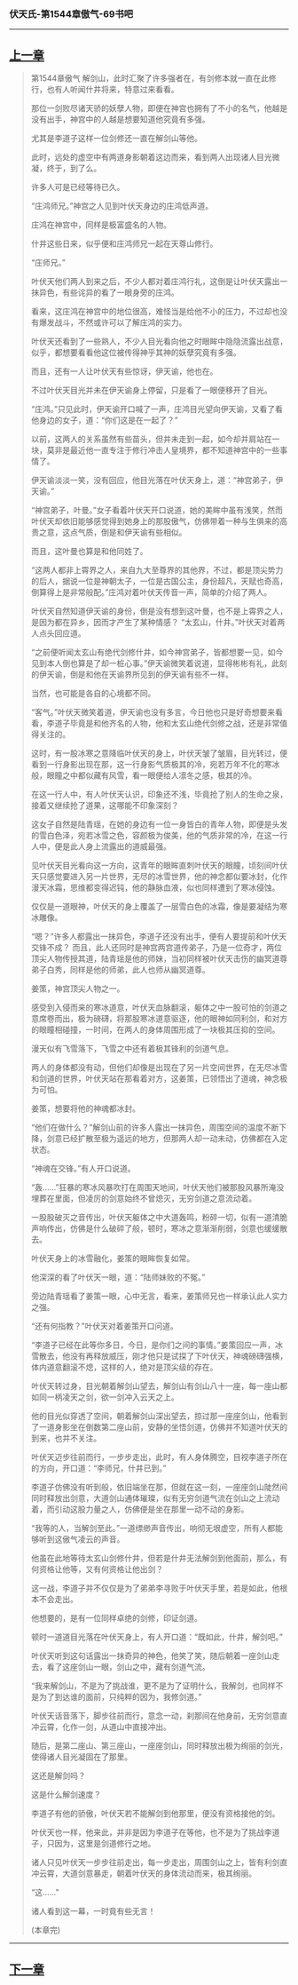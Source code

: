 ### 伏天氏-第1544章傲气-69书吧

--------
[上一章](./24ab4dfdc64db32e809547b9af98ad9d.md)
--------


>
>
>
>第1544章傲气
>解剑山，此时汇聚了许多强者在，有剑修本就一直在此修行，也有人听闻什井将来，特意过来看看。
>
>那位一剑败尽诸天骄的妖孽人物，即便在神宫也拥有了不小的名气，他越是没有出手，神宫中的人越是想要知道他究竟有多强。
>
>尤其是李道子这样一位剑修还一直在解剑山等他。
>
>此时，远处的虚空中有两道身影朝着这边而来，看到两人出现诸人目光微凝，终于，到了么。
>
>许多人可是已经等待已久。
>
>“庄鸿师兄。”神宫之人见到叶伏天身边的庄鸿低声道。
>
>庄鸿在神宫中，同样是极富盛名的人物。
>
>什井这些日来，似乎便和庄鸿师兄一起在天尊山修行。
>
>“庄师兄。”
>
>叶伏天他们两人到来之后，不少人都对着庄鸿行礼，这倒是让叶伏天露出一抹异色，有些诧异的看了一眼身旁的庄鸿。
>
>看来，这庄鸿在神宫中的地位很高，难怪当是给他不小的压力，不过却也没有爆发战斗，不然或许可以了解庄鸿的实力。
>
>叶伏天还看到了一些熟人，不少人目光看向他之时眼眸中隐隐流露出战意，似乎，都想要看看他这位被传得神乎其神的妖孽究竟有多强。
>
>而且，还有一人让叶伏天有些惊讶，伊天谕，他也在。
>
>不过叶伏天目光并未在伊天谕身上停留，只是看了一眼便移开了目光。
>
>“庄鸿。”只见此时，伊天谕开口喊了一声，庄鸿目光望向伊天谕，又看了看他身边的女子，道：“你们这是在一起了？”
>
>以前，这两人的关系虽然有些苗头，但并未走到一起，如今却并肩站在一块，莫非是最近他一直专注于修行冲击人皇境界，都不知道神宫中的一些事情了。
>
>伊天谕淡淡一笑，没有回应，他目光落在叶伏天身上，道：“神宫弟子，伊天谕。”
>
>“神宫弟子，叶曼。”女子看着叶伏天开口说道，她的美眸中虽有浅笑，然而叶伏天却依旧能够感觉得到她身上的那股傲气，仿佛带着一种与生俱来的高贵之意，这点气质，倒是和伊天谕有些相似。
>
>而且，这叶曼也算是和他同姓了。
>
>“这两人都非上霄界之人，来自九大至尊界的其他界，不过，都是顶尖势力的后人，据说一位是神朝太子，一位是古国公主，身份超凡，天赋也奇高，倒算得上是非常般配。”庄鸿对着叶伏天传音一声，简单的介绍了两人。
>
>叶伏天自然知道伊天谕的身份，倒是没有想到这叶曼，也不是上霄界之人，是因为都在异乡，因而才产生了某种情感？
>“太玄山，什井。”叶伏天对着两人点头回应道。
>
>“之前便听闻太玄山有绝代剑修什井，如今神宫弟子，皆都想要一见，如今见到本人倒也算是了却一桩心事。”伊天谕微笑着说道，显得彬彬有礼，此刻的伊天谕，倒是和他在天谕界所见到的伊天谕有些不一样。
>
>当然，也可能是各自的心境都不同。
>
>“客气。”叶伏天微笑着道，伊天谕也没有多言，今日他也只是好奇想要来看看，李道子毕竟是和他齐名的人物，他和太玄山绝代剑修之战，还是非常值得关注的。
>
>这时，有一股冰寒之意降临叶伏天的身上，叶伏天皱了皱眉，目光转过，便看到一行身影出现在那，这一行身影气质极其的冷，宛若万年不化的寒冰般，眼瞳之中都似藏有风雪，看一眼便给人凛冬之感，极其的冷。
>
>在这一行人中，有人叶伏天认识，印象还不浅，毕竟抢了别人的生命之泉，接着又继续抢了道果，这哪能不印象深刻？
>
>这女子自然是陆青瑶，在她的身边有一位一身皆白的青年人物，即便是头发的雪白色泽，宛若冰雪之色，容颜极为俊美，他的气质非常的冷，在这一行人中，便是此人身上流露出的道威最强。
>
>见叶伏天目光看向这一方向，这青年的眼眸直刺叶伏天的眼瞳，顷刻间叶伏天只感觉要进入另一片世界，无尽的冰雪世界，他的神念都似要冰封，化作漫天冰霜，思维都变得迟钝，他的静脉血液，似也同样遭到了寒冰侵蚀。
>
>仅仅是一道眼神，叶伏天的身上覆盖了一层雪白色的冰霜，像是要凝结为寒冰雕像。
>
>“嗯？”许多人都露出一抹异色，李道子还没有出手，便有人要提前和叶伏天交锋不成？
>而且，此人还同时是神宫两宫道传弟子，乃是一位奇才，两位顶尖人物传授其道，陆青瑶是他的师妹，当初同样被叶伏天击伤的幽冥道尊弟子白秀，同样是他的师弟，此人也师从幽冥道尊。
>
>姜策，神宫顶尖人物之一。
>
>感受到入侵而来的寒冰道意，叶伏天血脉翻滚，躯体之中一股可怕的剑道之意席卷而出，极为磅礴，将那股寒冰道意驱逐，他的眼神如同利剑，和对方的眼瞳相碰撞，一时间，在两人的身体周围形成了一块极其压抑的空间。
>
>漫天似有飞雪落下，飞雪之中还有着极其锋利的剑道气息。
>
>两人的身体都没有动，但他们却像是出现在了另一片空间世界，在无尽冰雪和剑道的世界，叶伏天站在那看着对方，这姜策，已领悟出了道魂，神念极为可怕。
>
>姜策，想要将他的神魂都冰封。
>
>“他们在做什么？”解剑山前的许多人露出一抹异色，周围空间的温度不断下降，剑意已经扩散至极为遥远的地方，但那两人却一动未动，仿佛都在入定状态。
>
>“神魂在交锋。”有人开口说道。
>
>“轰……”狂暴的寒冰风暴吹打在周围天地间，叶伏天他们被那股风暴所淹没埋葬在里面，但凌厉的剑意始终不曾熄灭，无穷剑道之意流动着。
>
>一股股破灭之音传出，叶伏天躯体之中大道轰鸣，粉碎一切，似有一道清脆声响传出，仿佛是什么破碎了般，顿时，寒冰之意渐渐削弱，剑意也缓缓散去。
>
>叶伏天身上的冰雪融化，姜策的眼眸恢复如常。
>
>他深深的看了叶伏天一眼，道：“陆师妹败的不冤。”
>
>旁边陆青瑶看了姜策一眼，心中无言，看来，姜策师兄也一样承认此人实力之强。
>
>“还有何指教？”叶伏天对着姜策开口问道。
>
>“李道子已经在此等你多日，今日，是你们之间的事情。”姜策回应一声，冰雪散去，他没有再释放威压，刚才他只是试探了下叶伏天，神魂磅礴强横，体内道意翻滚不熄，这样的人，绝对是顶尖级的存在。
>
>叶伏天转过身，目光朝着解剑山望去，解剑山有剑山八十一座，每一座山都如同一柄凌天之剑，欲一剑冲入云天之上。
>
>他的目光似穿透了空间，朝着解剑山深出望去，掠过那一座座剑山，他看到了一道身影坐在倒数第二座山前，安静的坐悟剑道，仿佛并不知道叶伏天的到来，也并不关注。
>
>叶伏天迈步往前而行，一步步走出，此时，有人身体腾空，目视李道子所在的方向，开口道：“李师兄，什井已到。”
>
>李道子仿佛没有听到般，依旧端坐在那，但就在这一刻，一座座剑山陡然间同时释放出剑意，大道剑山通体璀璨，似有无穷剑道气流在剑山之上流动着，而引动这股力量之人，仿佛便是坐在那里一动不动的身影。
>
>“我等的人，当解剑至此。”一道缥缈声音传出，响彻无垠虚空，所有人都能够听到这傲气凌云的声音。
>
>他虽在此地等待太玄山剑修什井，但若是什井无法解剑到他面前，那么，有何资格让他等，又有何资格让他出剑？
>
>这一战，李道子并不仅仅是为了弟弟李寻败于叶伏天手里，若是如此，他根本不会走出。
>
>他想要的，是有一位同样卓绝的剑修，印证剑道。
>
>顿时一道道目光落在叶伏天身上，有人开口道：“既如此，什井，解剑吧。”
>
>叶伏天听到这句话露出一抹奇异的神色，他笑了笑，随后朝着一座剑山走去，看了这座剑山一眼，剑山之中，藏有剑道气流。
>
>“我来解剑山，不是为了挑战谁，更不是为了证明什么，我解剑，也同样不是为了到达谁的面前，只纯粹的因为，我修剑道。”
>
>叶伏天话音落下，脚步往前而行，意念一动，刹那间在他身前，无穷剑意直冲云霄，化作一剑，从道山中直接冲出。
>
>随后，是第二座山、第三座山，一座座剑山，同时释放出极为绚丽的剑光，使得诸人目光凝固在了那里。
>
>这还是解剑吗？
>
>这是什么解剑速度？
>
>李道子有他的骄傲，叶伏天若不能解剑到他那里，便没有资格接他的剑。
>
>叶伏天也一样，他来此，并非是因为李道子在等他，也不是为了挑战李道子，只因为，这里是剑道修行之地。
>
>诸人只见叶伏天一步步往前走出，每一步走出，周围剑山之上，皆有利剑直冲云霄，大道剑意暴走，朝着叶伏天的身体流动而来，极其绚丽。
>
>“这……”
>
>诸人看到这一幕，一时竟有些无言！
>
>(本章完)
>
>

--------
[下一章](./a3448f3515afe367668eecfdc6ad315a.md)
--------
